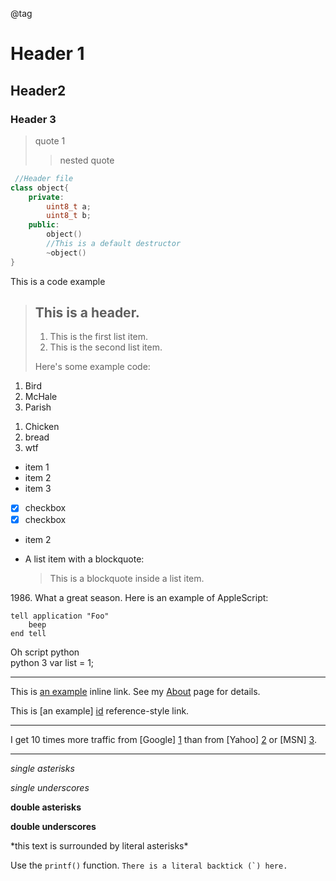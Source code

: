 @tag



# Header 1

## Header2
### Header 3

> quote 1
>
> > nested quote

```cpp
 //Header file
class object{
	private: 
		uint8_t a;
		uint8_t b;
	public:
		object()
		//This is a default destructor
		~object()
}
```
This is a code example


> ## This is a header.
>
> 1.   This is the first list item.
> 2.   This is the second list item.
>
> Here's some example code:


<ol>
<li>Bird</li>
<li>McHale</li>
<li>Parish</li>
</ol>


1. Chicken
2. bread
3. wtf

- item 1
- item 2
- item 3

- [x] checkbox
- [x] checkbox

* item 2

* A list item with a blockquote:

    > This is a blockquote
    > inside a list item.

1986\. What a great season.
Here is an example of AppleScript:

    tell application "Foo"
        beep
    end tell

Oh script python
​	
	python 3 
	var list = 1;

------
This is [an example](http://example.com/ "Title") inline link.
See my [About](/about/) page for details.  

This is [an example] [id] reference-style link. 

[id]: http://example.com/  "Optional Title Here"

-----
I get 10 times more traffic from [Google] [1] than from
[Yahoo] [2] or [MSN] [3].

[1]: http://google.com/        "Google"
[2]: http://search.yahoo.com/  "Yahoo Search"
[3]: http://search.msn.com/    "MSN Search"

----

*single asterisks*

_single underscores_

**double asterisks**

__double underscores__


\*this text is surrounded by literal asterisks\*

Use the `printf()` function.
``There is a literal backtick (`) here.``

